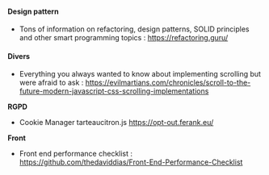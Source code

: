 #### Design pattern
-  Tons of information on refactoring, design patterns, SOLID principles and other smart programming topics : https://refactoring.guru/

#### Divers 
- Everything you always wanted to know about implementing scrolling but were afraid to ask : https://evilmartians.com/chronicles/scroll-to-the-future-modern-javascript-css-scrolling-implementations

**RGPD**
- Cookie Manager tarteaucitron.js https://opt-out.ferank.eu/

**Front**
- Front end performance checklist : https://github.com/thedaviddias/Front-End-Performance-Checklist
